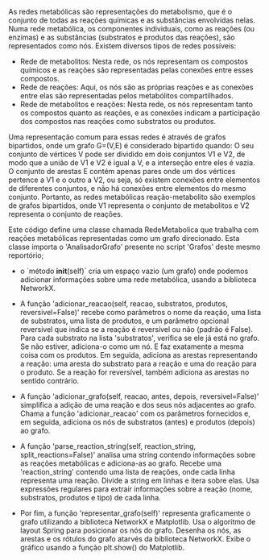 As redes metabólicas são representações do metabolismo, que é o conjunto de todas as reações químicas e as substâncias envolvidas nelas. Numa rede metabólica, os componentes individuais, como as reações (ou enzimas) e as substâncias (substratos e produtos das reações), são representados como nós. Existem diversos tipos de redes possíveis:

- Rede de metabolitos: Nesta rede, os nós representam os compostos químicos e as reações são representadas pelas conexões entre esses compostos.
- Rede de reações: Aqui, os nós são as próprias reações e as conexões entre elas são representadas pelos metabólitos compartilhados.
- Rede de metabolitos e reações: Nesta rede, os nós representam tanto os compostos quanto as reações, e as conexões indicam a participação dos compostos nas reações como substratos ou produtos.
  
Uma representação comum para essas redes é através de grafos bipartidos, onde um grafo G=(V,E) é considerado bipartido quando:
O seu conjunto de vértices V pode ser dividido em dois conjuntos V1 e V2, de modo que a união de V1 e V2 é igual a V, e a interseção entre eles é vazia.
O conjunto de arestas E contém apenas pares onde um dos vértices pertence a V1 e o outro a V2, ou seja, só existem conexões entre elementos de diferentes conjuntos, e não há conexões entre elementos do mesmo conjunto.
Portanto, as redes metabólicas reação-metabolito são exemplos de grafos bipartidos, onde V1 representa o conjunto de metabolitos e V2 representa o conjunto de reações.

Este código define uma classe chamada RedeMetabolica que trabalha com reações metabólicas representadas como um grafo direcionado.
Esta classe importa o 'AnalisadorGrafo' presente no script 'Grafos' deste mesmo reportório;

- o ´método __init__(self)´ cria um espaço vazio (um grafo) onde podemos adicionar informações sobre uma rede metabólica, usando a biblioteca NetworkX.

- A função 'adicionar_reacao(self, reacao, substratos, produtos, reversivel=False)' recebe como parâmetros o nome da reação, uma lista de substratos, uma lista de produtos, e um parâmetro opcional reversivel que indica se a reação é reversível ou não (padrão é False). Para cada substrato na lista 'substratos', verifica se ele já está no grafo. Se não estiver, adiciona-o como um nó. E faz exatamente a mesma coisa com os produtos. 
Em seguida, adiciona as arestas representando a reação: uma aresta do substrato para a reação e uma do reação para o produto. Se a reação for reversível, também adiciona as arestas no sentido contrário.

- A função 'adicionar_grafo(self, reacao, antes, depois, reversivel=False)' simplifica a adição de uma reação e dos seus nós adjacentes ao grafo.
Chama a função 'adicionar_reacao' com os parâmetros fornecidos e, em seguida, adiciona os nós de substratos (antes) e produtos (depois) ao grafo.

- A função 'parse_reaction_string(self, reaction_string, split_reactions=False)' analisa uma string contendo informações sobre as reações metabólicas e adiciona-as ao grafo. Recebe uma 'reaction_string' contendo uma lista de reações, onde cada linha representa uma reação. Divide a string em linhas e itera sobre elas.
Usa expressões regulares para extrair informações sobre a reação (nome, substratos, produtos e tipo) de cada linha.

- Por fim, a função 'representar_grafo(self)' representa graficamente o grafo utilizando a biblioteca NetworkX e Matplotlib.
Usa o algoritmo de layout Spring para posicionar os nós do grafo. Desenha os nós, as arestas e os rótulos do grafo atarvés da biblioteca NetworkX.
Exibe o gráfico usando a função plt.show() do Matplotlib.

